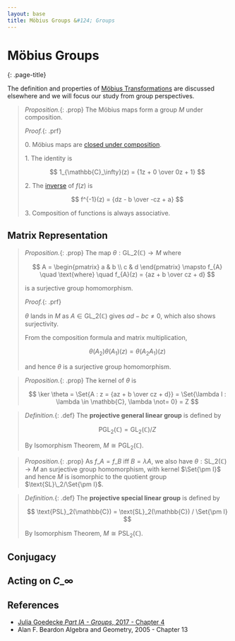 ```yaml
---
layout: base
title: Möbius Groups &#124; Groups
---
```


# Möbius Groups
{: .page-title}

The definition and properties of [Möbius Transformations](../vectors-and-matrices/mobius-transformations.md) are discussed elsewhere and we will focus our study from group perspectives.

> *Proposition.*{: .prop}
> The Möbius maps form a group $M$ under composition.
>
> *Proof.*{: .prf}
>
> 0\. Möbius maps are [closed under composition](../vectors-and-matrices/mobius-transformations.md#composition).
>
> 1\. The identity is
>
> $$
  1_{\mathbb{C}_\infty}(z) = {1z + 0 \over 0z + 1}
  $$
>
> 2\. The [inverse](../vectors-and-matrices/mobius-transformations.md#inverse) of $f(z)$ is
>
> $$
  f^{-1}(z) = {dz - b \over -cz + a}
  $$
>
> 3\. Composition of functions is always associative.

## Matrix Representation

> *Proposition.*{: .prop}
> The map $\theta: \text{GL}\_2(\mathbb{C}) \to M$ where
>
> $$
  A = \begin{pmatrix} a & b \\ c & d \end{pmatrix} \mapsto f_{A} \quad \text{where} \quad f_{A}(z) = {az + b \over cz + d}
  $$
>
> is a surjective group homomorphism.
>
> *Proof.*{: .prf}
>
> $\theta$ lands in $M$ as $A \in \text{GL}\_2(\mathbb{C})$ gives $ad - bc \not= 0$, which also shows surjectivity.
>
> From the composition formula and matrix multiplication,
>
> $$
  \theta(A_2)\theta(A_1)(z) = \theta(A_2A_1)(z)
  $$
>
> and hence $\theta$ is a surjective group homomorphism.

> *Proposition.*{: .prop}
> The kernel of $\theta$ is
>
> $$
  \ker \theta = \Set{A : z = {az + b \over cz + d}} = \Set{\lambda I : \lambda \in \mathbb{C},  \lambda \not= 0} = Z
  $$

> *Definition.*{: .def}
> The **projective general linear group** is defined by
>
> $$
  \text{PGL}_2(\mathbb{C}) = \text{GL}_2(\mathbb{C}) / Z
  $$
>
> By Isomorphism Theorem, $M \cong \text{PGL}_2(\mathbb{C})$.

> *Proposition.*{: .prop}
> As $f\_A = f\_B$ iff $B = \lambda A$, we also have $\theta: \text{SL}\_2(\mathbb{C}) \to M$ an surjective group homomorphism,
> with kernel $\Set{\pm I}$ and hence $M$ is isomorphic to the quotient group $\text{SL}\_2/\Set{\pm I}$.

> *Definition.*{: .def}
> The **projective special linear group** is defined by
>
> $$
  \text{PSL}_2(\mathbb{C}) = \text{SL}_2(\mathbb{C}) / \Set{\pm I}
  $$
>
> By Isomorphism Theorem, $M \cong \text{PSL}_2(\mathbb{C})$.

## Conjugacy

## Acting on $C\_\infty$

## References

* [Julia Goedecke _Part IA - Groups_, 2017 - Chapter 4](https://www.julia-goedecke.de/pdf/GroupsNotes.pdf)
* Alan F. Beardon Algebra and Geometry, 2005 - Chapter 13
